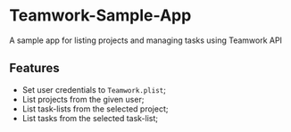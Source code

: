 # Teamwork-Sample-App
A sample app for listing projects and managing tasks using Teamwork API

## Features
- Set user credentials to `Teamwork.plist`;
- List projects from the given user;
- List task-lists from the selected project;
- List tasks from the selected task-list;
